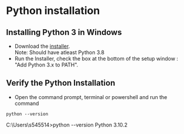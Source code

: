 # Python installation  

## Installing Python 3 in Windows

* Download the [installer](https://www.python.org/).  
Note: Should have atleast Python 3.8
* Run the Installer, check the box at the bottom of the setup window : "Add Python 3.x to PATH". 

## Verify the Python Installation
* Open the command prompt, terminal or powershell and run the command  
``` 
python --version
```
C:\Users\s545514>python --version
Python 3.10.2

